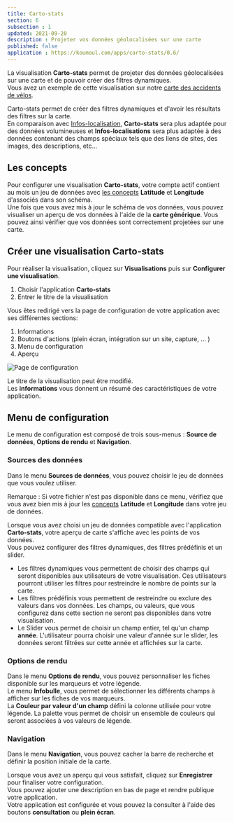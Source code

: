 ```yaml
---
title: Carto-stats
section: 6
subsection : 1
updated: 2021-09-20
description : Projeter vos données géolocalisées sur une carte
published: false
application : https://koumoul.com/apps/carto-stats/0.6/
---
```


La visualisation **Carto-stats** permet de projeter des données géolocalisées sur une carte et de pouvoir créer des filtres dynamiques.  
Vous avez un exemple de cette visualisation sur notre [carte des accidents de vélos](https://opendata.koumoul.com/reuses/cartographie-des-accidents-de-velo/full).

Carto-stats permet de créer des filtres dynamiques et d'avoir les résultats des filtres sur la carte.  
En comparaison avec [Infos-localisation](./user-guide/infos-localisations), **Carto-stats** sera plus adaptée pour des données volumineuses et **Infos-localisations** sera plus adaptée à des données contenant des champs spéciaux tels que des liens de sites, des images, des descriptions, etc...


## Les concepts

Pour configurer une visualisation **Carto-stats**, votre compte actif contient au mois un jeu de données avec [les concepts](./user-guide/concept)  **Latitude** et **Longitude** d'associés dans son schéma.  
Une fois que vous avez mis à jour le schéma de vos données, vous pouvez visualiser un aperçu de vos données à l'aide de la **carte générique**. Vous pouvez ainsi vérifier que vos données sont correctement projetées sur une carte.

## Créer une visualisation Carto-stats

Pour réaliser la visualisation, cliquez sur **Visualisations** puis sur **Configurer une visualisation**.

1. Choisir l'application **Carto-stats**
2. Entrer le titre de la visualisation

<p>
</p>

Vous êtes redirigé vers la page de configuration de votre application avec ses différentes sections:

1. Informations
2. Boutons d'actions (plein écran, intégration sur un site, capture, ... )
3. Menu de configuration
4. Aperçu

![Page de configuration](./images/user-guide/carto-stats-config.jpg)

Le titre de la visualisation peut être modifié.  
Les **informations** vous donnent un résumé des caractéristiques de votre application.  

## Menu de configuration
Le menu de configuration est composé de trois sous-menus : **Source de données**, **Options de rendu** et **Navigation**.

### Sources des données
Dans le menu **Sources de données**, vous pouvez choisir le jeu de données que vous voulez utiliser.

Remarque : Si votre fichier n'est pas disponible dans ce menu, vérifiez que vous avez bien mis à jour les [concepts](./user-guide/concept) **Latitude** et **Longitude** dans votre jeu de données.

Lorsque vous avez choisi un jeu de données compatible avec l'application **Carto-stats**, votre aperçu de carte s'affiche avec les points de vos données.  
Vous pouvez configurer des filtres dynamiques, des filtres prédéfinis et un slider.

* Les filtres dynamiques vous permettent de choisir des champs qui seront disponibles aux utilisateurs de votre visualisation. Ces utilisateurs pourront utiliser les filtres pour restreindre le nombre de points sur la carte.
* Les filtres prédéfinis vous permettent de restreindre ou exclure des valeurs dans vos données. Les champs, ou valeurs, que vous configurez dans cette section ne seront pas disponibles dans votre visualisation.
* Le Slider vous permet de choisir un champ entier, tel qu'un champ **année**. L'utilisateur pourra choisir une valeur d'année sur le slider, les données seront filtrées sur cette année et affichées sur la carte.

### Options de rendu

Dans le menu **Options de rendu**, vous pouvez personnaliser les fiches disponible sur les marqueurs et votre légende.  
Le menu **Infobulle**, vous permet de sélectionner les différents champs à afficher sur les fiches de vos marqueurs.  
La **Couleur par valeur d'un champ** défini la colonne utilisée pour votre légende. La palette vous permet de choisir un ensemble de couleurs qui seront associées à vos valeurs de légende.

### Navigation

Dans le menu **Navigation**, vous pouvez cacher la barre de recherche et définir la position initiale de la carte.

Lorsque vous avez un aperçu qui vous satisfait, cliquez sur **Enregistrer** pour finaliser votre configuration.  
Vous pouvez ajouter une description en bas de page et rendre publique votre application.  
Votre application est configurée et vous pouvez la consulter à l'aide des boutons **consultation** ou **plein écran**.
